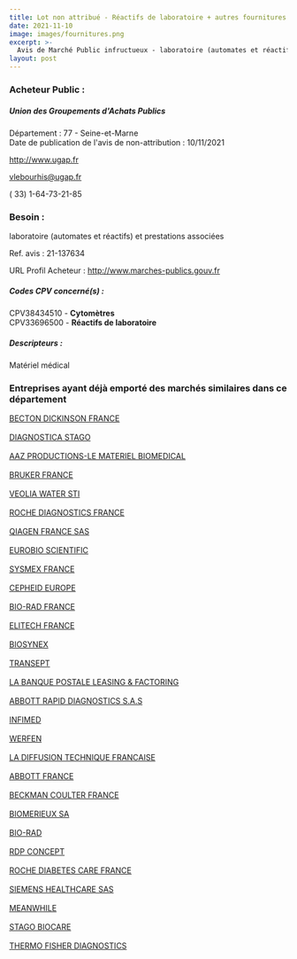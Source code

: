 ```yaml
---
title: Lot non attribué - Réactifs de laboratoire + autres fournitures
date: 2021-11-10
image: images/fournitures.png
excerpt: >-
  Avis de Marché Public infructueux - laboratoire (automates et réactifs) et prestations associées
layout: post
---
```


### Acheteur Public :
##### Union des Groupements d'Achats Publics
Département : 77 - Seine-et-Marne<br/>
Date de publication de l'avis de non-attribution : 10/11/2021


http://www.ugap.fr

vlebourhis@ugap.fr

( 33) 1-64-73-21-85
### Besoin :

laboratoire (automates et réactifs) et prestations associées

Ref. avis : 21-137634

URL Profil Acheteur : http://www.marches-publics.gouv.fr

##### Codes CPV concerné(s) :
CPV38434510 - **Cytomètres** <br/>
CPV33696500 - **Réactifs de laboratoire** <br/>

##### Descripteurs :
Matériel médical <br/>

### Entreprises ayant déjà emporté des marchés similaires dans ce département
<a href="/entreprise-543/siren-056501711">BECTON DICKINSON FRANCE</a><br/><br/>
<a href="/entreprise-544/siren-305151409">DIAGNOSTICA STAGO</a><br/><br/>
<a href="/entreprise-545/siren-309044451">AAZ PRODUCTIONS-LE MATERIEL BIOMEDICAL</a><br/><br/>
<a href="/entreprise-545/siren-311020911">BRUKER FRANCE</a><br/><br/>
<a href="/entreprise-551/siren-353385719">VEOLIA WATER STI</a><br/><br/>
<a href="/entreprise-552/siren-380484766">ROCHE DIAGNOSTICS FRANCE</a><br/><br/>
<a href="/entreprise-556/siren-407836949">QIAGEN FRANCE SAS</a><br/><br/>
<a href="/entreprise-557/siren-414488171">EUROBIO SCIENTIFIC</a><br/><br/>
<a href="/entreprise-559/siren-429963002">SYSMEX FRANCE</a><br/><br/>
<a href="/entreprise-562/siren-444404941">CEPHEID EUROPE</a><br/><br/>
<a href="/entreprise-563/siren-449990712">BIO-RAD FRANCE</a><br/><br/>
<a href="/entreprise-563/siren-453250037">ELITECH FRANCE</a><br/><br/>
<a href="/entreprise-564/siren-481075703">BIOSYNEX</a><br/><br/>
<a href="/entreprise-565/siren-489223818">TRANSEPT</a><br/><br/>
<a href="/entreprise-569/siren-514613207">LA BANQUE POSTALE LEASING & FACTORING</a><br/><br/>
<a href="/entreprise-571/siren-533658993">ABBOTT RAPID DIAGNOSTICS S.A.S</a><br/><br/>
<a href="/entreprise-572/siren-539196766">INFIMED</a><br/><br/>
<a href="/entreprise-572/siren-562010264">WERFEN</a><br/><br/>
<a href="/entreprise-572/siren-564501880">LA DIFFUSION TECHNIQUE FRANCAISE</a><br/><br/>
<a href="/entreprise-573/siren-602950206">ABBOTT FRANCE</a><br/><br/>
<a href="/entreprise-573/siren-632043071">BECKMAN COULTER FRANCE</a><br/><br/>
<a href="/entreprise-573/siren-673620399">BIOMERIEUX SA</a><br/><br/>
<a href="/entreprise-575/siren-789947322">BIO-RAD</a><br/><br/>
<a href="/entreprise-576/siren-799076344">RDP CONCEPT</a><br/><br/>
<a href="/entreprise-576/siren-800418493">ROCHE DIABETES CARE FRANCE</a><br/><br/>
<a href="/entreprise-578/siren-810794800">SIEMENS HEALTHCARE SAS</a><br/><br/>
<a href="/entreprise-580/siren-833685043">MEANWHILE</a><br/><br/>
<a href="/entreprise-581/siren-841025711">STAGO BIOCARE</a><br/><br/>
<a href="/entreprise-582/siren-955510003">THERMO FISHER DIAGNOSTICS</a><br/><br/>
